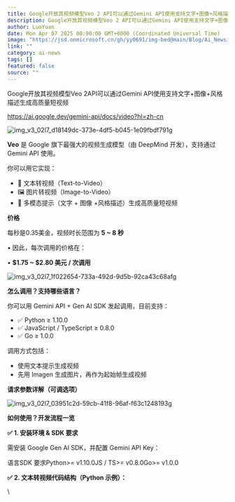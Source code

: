 ```yaml
---
title: Google开放其视频模型Veo 2 API可以通过Gemini API使用支持文字+图像+风格描述生成高质量短视频
description: Google开放其视频模型Veo 2 API可以通过Gemini API使用支持文字+图像+风格描述生成高质量短视频
author: LuoYuan
date: Mon Apr 07 2025 00:00:00 GMT+0000 (Coordinated Universal Time)
image: "https://jsd.onmicrosoft.cn/gh/yy0691/img-bed@main/Blog/Ai_Newsimg_v3_02l7_d18149dc-373e-4df5-b045-1e09fbdf791g.jpg"
link: ""
category: ai-news
tags: []
featured: false
source: ""
---
```



Google开放其视频模型Veo 2API可以通过Gemini API使用支持文字+图像+风格描述生成高质量短视频

https://ai.google.dev/gemini-api/docs/video?hl=zh-cn

![img_v3_02l7_d18149dc-373e-4df5-b045-1e09fbdf791g](https://jsd.onmicrosoft.cn/gh/yy0691/img-bed@main/Blog/Ai_Newsimg_v3_02l7_d18149dc-373e-4df5-b045-1e09fbdf791g.jpg)

**Veo** 是 Google 旗下最强大的视频生成模型（由 DeepMind 开发），支持通过 Gemini API 使用。

你可以用它实现：

- 📄 文本转视频（Text-to-Video）
- 🖼️ 图片转视频（Image-to-Video）
- 🤖 多模态提示（文字 + 图像 +风格描述）生成高质量短视频



**价格**

每秒是0.35美金，视频时长范围为 **5 ~ 8 秒**

• 因此，每次调用的价格在：

• **$1.75 ~ $2.80 美元 / 次调用**

![img_v3_02l7_1f022654-733a-492d-9d5b-92ca43c68afg](https://jsd.onmicrosoft.cn/gh/yy0691/img-bed@main/Blog/Ai_Newsimg_v3_02l7_1f022654-733a-492d-9d5b-92ca43c68afg.jpg)



**怎么调用？支持哪些语言？**

你可以用 Gemini API + Gen AI SDK 发起调用，目前支持：

- ✅ Python ≥ 1.10.0
- ✅ JavaScript / TypeScript ≥ 0.8.0
- ✅ Go ≥ 1.0.0

调用方式包括：

- 使用文本提示生成视频
- 先用 Imagen 生成图片，再作为起始帧生成视频

**请求参数详解（可调选项）**

![img_v3_02l7_03951c2d-59cb-41f8-96af-f63c1248193g](https://jsd.onmicrosoft.cn/gh/yy0691/img-bed@main/Blog/Ai_Newsimg_v3_02l7_03951c2d-59cb-41f8-96af-f63c1248193g.jpg)



**如何使用？开发流程一览**

**✅ 1. 安装环境 & SDK 要求**

需安装 Google Gen AI SDK，并配置 Gemini API Key：

语言SDK 要求Python>= v1.10.0JS / TS>= v0.8.0Go>= v1.0.0

**✅ 2. 文本转视频代码结构（Python 示例）：**

\